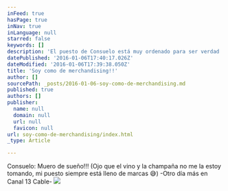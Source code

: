 ```yaml
---
inFeed: true
hasPage: true
inNav: true
inLanguage: null
starred: false
keywords: []
description: 'El puesto de Consuelo está muy ordenado para ser verdad :P'
datePublished: '2016-01-06T17:40:17.026Z'
dateModified: '2016-01-06T17:39:38.050Z'
title: 'Soy como de merchandising!!'
author: []
sourcePath: _posts/2016-01-06-soy-como-de-merchandising.md
published: true
authors: []
publisher:
  name: null
  domain: null
  url: null
  favicon: null
url: soy-como-de-merchandising/index.html
_type: Article

---
```

Consuelo: Muero de sueño!!! (Ojo que el vino y la champaña no me la estoy tomando, mi puesto siempre está lleno de marcas 😅) -Otro día más en Canal 13 Cable-
![](https://the-grid-user-content.s3-us-west-2.amazonaws.com/7a1651bf-8f17-47c0-bd64-6e88c6931335.jpg)